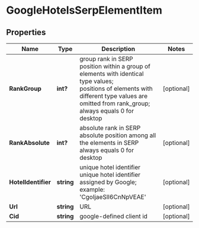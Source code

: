 # GoogleHotelsSerpElementItem


## Properties

| Name | Type | Description | Notes |
|------------ | ------------- | ------------- | -------------|
**RankGroup** | **int?** | group rank in SERP<br>position within a group of elements with identical type values;<br>positions of elements with different type values are omitted from rank_group;<br>always equals 0 for desktop |[optional]|
**RankAbsolute** | **int?** | absolute rank in SERP<br>absolute position among all the elements in SERP<br>always equals 0 for desktop |[optional]|
**HotelIdentifier** | **string** | unique hotel identifier<br>unique hotel identifier assigned by Google;<br>example: 'CgoIjaeSlI6CnNpVEAE' |[optional]|
**Url** | **string** | URL |[optional]|
**Cid** | **string** | google-defined client id |[optional]|
